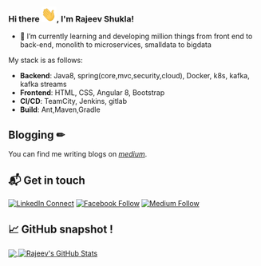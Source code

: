 ### Hi there <img src="https://raw.githubusercontent.com/rajeevshukla/rajeevshukla/master/wave.gif" width="30px" height="30px">, I'm  Rajeev Shukla!
- 🌱 I’m currently learning and developing million things from front end to back-end,  monolith to microservices,  smalldata to bigdata
 
My stack is as follows:

* **Backend**: Java8, spring(core,mvc,security,cloud),  Docker, k8s, kafka, kafka streams 
* **Frontend**: HTML, CSS, Angular 8, Bootstrap
* **CI/CD**: TeamCity, Jenkins, gitlab
* **Build**: Ant,Maven,Gradle


## Blogging  &#x270f;

You can find me writing blogs on *[medium](https://medium.com/@mail2rajeevshukla)*.

## 📬 Get in touch

[![LinkedIn Connect](https://img.shields.io/badge/%20-Connect-black?color=14171A&labelColor=212121&logo=linkedin&logoColor=ffffff)](https://www.linkedin.com/in/mail2rajeevshukla/)
[![Facebook Follow](https://img.shields.io/badge/%20-Follow-black?color=14171A&labelColor=1976d2&logo=facebook&logoColor=ffffff)](https://web.facebook.com/mail2rajeevshukla) 
[![Medium Follow](https://img.shields.io/badge/%20-Follow-black?color=14171A&labelColor=1976d2&logo=medium&logoColor=ffffff)](https://medium.com/@mail2rajeevshukla) 


## &#x1f4c8; GitHub snapshot !

<a href="https://github.com/rajeevshukla/rajeevshukla">
  <img align="center" src="https://github-readme-stats.vercel.app/api/top-langs/?username=rajeevshukla&hide=JavaScript&title_color=ffffff&text_color=FAFBFC&icon_color=2bbc8a&bg_color=1d1f21" />
</a>

<a href="https://github.com/rajeevshukla/rajeevshukla">
  <img align="center" src="https://github-readme-stats.vercel.app/api?username=rajeevshukla&show_icons=true&line_height=27&count_private=true&title_color=ffffff&text_color=c9cacc&icon_color=2bbc8a&bg_color=1d1f21" alt="Rajeev's GitHub Stats" />
</a>
